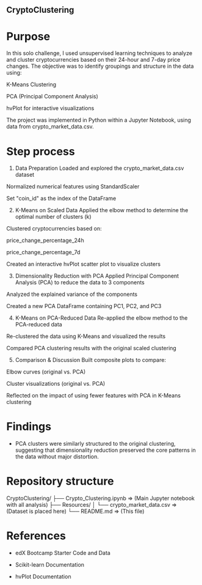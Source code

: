 ## CryptoClustering

# Purpose 

In this solo challenge, I used unsupervised learning techniques to analyze and cluster cryptocurrencies based on their 24-hour and 7-day price changes. The objective was to identify groupings and structure in the data using:

K-Means Clustering

PCA (Principal Component Analysis)

hvPlot for interactive visualizations

The project was implemented in Python within a Jupyter Notebook, using data from crypto_market_data.csv.

# Step process

1. Data Preparation
Loaded and explored the crypto_market_data.csv dataset

Normalized numerical features using StandardScaler

Set "coin_id" as the index of the DataFrame

2. K-Means on Scaled Data
Applied the elbow method to determine the optimal number of clusters (k)

Clustered cryptocurrencies based on:

price_change_percentage_24h

price_change_percentage_7d

Created an interactive hvPlot scatter plot to visualize clusters

3. Dimensionality Reduction with PCA
Applied Principal Component Analysis (PCA) to reduce the data to 3 components

Analyzed the explained variance of the components

Created a new PCA DataFrame containing PC1, PC2, and PC3

4. K-Means on PCA-Reduced Data
Re-applied the elbow method to the PCA-reduced data

Re-clustered the data using K-Means and visualized the results

Compared PCA clustering results with the original scaled clustering

5. Comparison & Discussion
Built composite plots to compare:

Elbow curves (original vs. PCA)

Cluster visualizations (original vs. PCA)

Reflected on the impact of using fewer features with PCA in K-Means clustering

# Findings

- PCA clusters were similarly structured to the original clustering, suggesting that dimensionality reduction preserved the core patterns in the data without major distortion.


# Repository structure

CryptoClustering/
├── Crypto_Clustering.ipynb     => (Main Jupyter notebook with all analysis)
├── Resources/
│   └── crypto_market_data.csv   => (Dataset is placed here)
└── README.md                    => (This file)

# References
- edX Bootcamp Starter Code and Data

- Scikit-learn Documentation

- hvPlot Documentation

